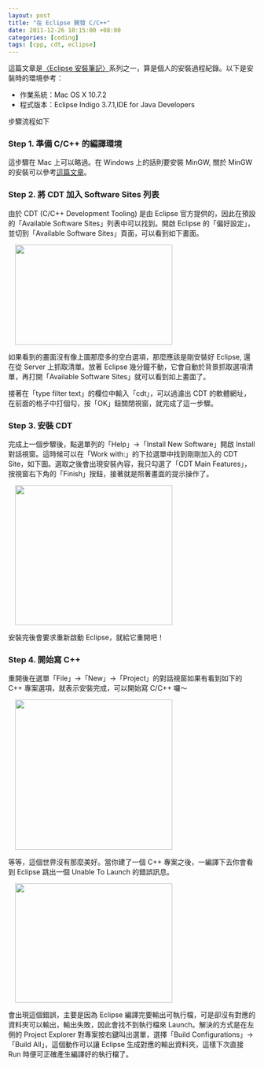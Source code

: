 ```yaml
--- 
layout: post
title: "在 Eclipse 開發 C/C++"
date: 2011-12-26 10:15:00 +08:00
categories: [coding]
tags: [cpp, cdt, eclipse]
---
```


這篇文章是[〈Eclipse 安裝筆記〉](/blog/2011/12/26/eclipse-setup-note/)系列之一，算是個人的安裝過程紀錄。以下是安裝時的環境參考：

- 作業系統：Mac OS X 10.7.2
- 程式版本：Eclipse Indigo 3.7.1,IDE for Java Developers

<!-- more -->

步驟流程如下

### Step 1. 準備 C/C++ 的編譯環境

這步驟在 Mac 上可以略過。在 Windows 上的話則要安裝 MinGW, 關於 MinGW 的安裝可以參考[這篇文章](http://nknush.kh.edu.tw/~johnsirhp/Eclipse+CDT+MinGW.htm)。

### Step 2. 將 CDT 加入 Software Sites 列表

由於 CDT (C/C++ Development Tooling) 是由 Eclipse 官方提供的，因此在預設的「Available Software Sites」列表中可以找到。開啟 Eclipse 的「偏好設定」，並切到「Available Software Sites」頁面，可以看到如下畫面。

<a href="http://3.bp.blogspot.com/-QayvoraAzKA/TvfV9NUGZ1I/AAAAAAAAJEE/q12pUzYG1co/s1600/%25E8%259E%25A2%25E5%25B9%2595%25E5%25BF%25AB%25E7%2585%25A7+2011-12-26+%25E4%25B8%258A%25E5%258D%25889.57.14.png" imageanchor="1" style="margin-left: 1em; margin-right: 1em; text-align: center;"><img border="0" height="203" src="http://3.bp.blogspot.com/-QayvoraAzKA/TvfV9NUGZ1I/AAAAAAAAJEE/q12pUzYG1co/s320/%25E8%259E%25A2%25E5%25B9%2595%25E5%25BF%25AB%25E7%2585%25A7+2011-12-26+%25E4%25B8%258A%25E5%258D%25889.57.14.png" width="320" /></a>

如果看到的畫面沒有像上圖那麼多的空白選項，那麼應該是剛安裝好 Eclipse, 還在從 Server 上抓取清單。放著 Eclipse 幾分鐘不動，它會自動於背景抓取選項清單，再打開「Available Software Sites」就可以看到如上畫面了。

接著在「type filter text」的欄位中輸入「cdt」，可以過濾出 CDT 的軟體網址，在前面的格子中打個勾，按「OK」鈕關閉視窗，就完成了這一步驟。

### Step 3. 安裝 CDT

完成上一個步驟後，點選單列的「Help」→「Install New Software」開啟 Install 對話視窗。這時候可以在「Work with:」的下拉選單中找到剛剛加入的 CDT Site，如下圖。選取之後會出現安裝內容，我只勾選了「CDT Main Features」，按視窗右下角的「Finish」按鈕，接著就是照著畫面的提示操作了。

<a href="http://3.bp.blogspot.com/-1dcgAwlIcSU/TvfcWB5tVrI/AAAAAAAAJEw/ToSvE_LSGfo/s1600/%25E8%259E%25A2%25E5%25B9%2595%25E5%25BF%25AB%25E7%2585%25A7+2011-12-26+%25E4%25B8%258A%25E5%258D%258810.15.14-1.jpg" imageanchor="1" style="margin-left: 1em; margin-right: 1em;"><img border="0" height="284" src="http://3.bp.blogspot.com/-1dcgAwlIcSU/TvfcWB5tVrI/AAAAAAAAJEw/ToSvE_LSGfo/s320/%25E8%259E%25A2%25E5%25B9%2595%25E5%25BF%25AB%25E7%2585%25A7+2011-12-26+%25E4%25B8%258A%25E5%258D%258810.15.14-1.jpg" width="320" /></a>

安裝完後會要求重新啟動 Eclipse，就給它重開吧！

### Step 4. 開始寫 C++

重開後在選單「File」→「New」→「Project」的對話視窗如果有看到如下的 C++ 專案選項，就表示安裝完成，可以開始寫 C/C++ 囉～

<a href="http://4.bp.blogspot.com/-iEQbEUewMEA/TvfdRQJFckI/AAAAAAAAJE8/Ndosd3iUtyE/s1600/%25E8%259E%25A2%25E5%25B9%2595%25E5%25BF%25AB%25E7%2585%25A7+2011-12-26+%25E4%25B8%258A%25E5%258D%258810.32.42.png" imageanchor="1" style="margin-left: 1em; margin-right: 1em;"><img border="0" height="305" src="http://4.bp.blogspot.com/-iEQbEUewMEA/TvfdRQJFckI/AAAAAAAAJE8/Ndosd3iUtyE/s320/%25E8%259E%25A2%25E5%25B9%2595%25E5%25BF%25AB%25E7%2585%25A7+2011-12-26+%25E4%25B8%258A%25E5%258D%258810.32.42.png" width="320" /></a>

等等，這個世界沒有那麼美好。當你建了一個 C++ 專案之後，一編譯下去你會看到 Eclipse 跳出一個 Unable To Launch 的錯誤訊息。

<a href="http://2.bp.blogspot.com/-3mwVlb3DwUA/Tvffz3ugo2I/AAAAAAAAJFI/3Nl35p7xKw0/s1600/%25E8%259E%25A2%25E5%25B9%2595%25E5%25BF%25AB%25E7%2585%25A7+2011-12-26+%25E4%25B8%258A%25E5%258D%258810.36.13.png" imageanchor="1" style="margin-left: 1em; margin-right: 1em;"><img border="0" height="242" src="http://2.bp.blogspot.com/-3mwVlb3DwUA/Tvffz3ugo2I/AAAAAAAAJFI/3Nl35p7xKw0/s320/%25E8%259E%25A2%25E5%25B9%2595%25E5%25BF%25AB%25E7%2585%25A7+2011-12-26+%25E4%25B8%258A%25E5%258D%258810.36.13.png" width="320" /></a>

會出現這個錯誤，主要是因為 Eclipse 編譯完要輸出可執行檔，可是卻沒有對應的資料夾可以輸出，輸出失敗，因此會找不到執行檔來 Launch。解決的方式是在左側的 Project Explorer 對專案按右鍵叫出選單，選擇「Build Configurations」→「Build All」，這個動作可以讓 Eclipse 生成對應的輸出資料夾，這樣下次直接 Run 時便可正確產生編譯好的執行檔了。